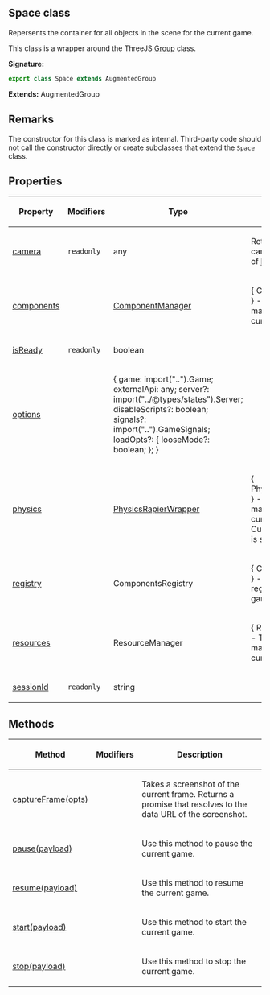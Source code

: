 
## Space class

Repersents the container for all objects in the scene for the current game.

This class is a wrapper around the ThreeJS [Group](https://threejs.org/docs/index.html?q=Group#api/en/objects/Group) class.

**Signature:**

```typescript
export class Space extends AugmentedGroup 
```
**Extends:** AugmentedGroup

## Remarks

The constructor for this class is marked as internal. Third-party code should not call the constructor directly or create subclasses that extend the `Space` class.

## Properties

<table><thead><tr><th>

Property


</th><th>

Modifiers


</th><th>

Type


</th><th>

Description


</th></tr></thead>
<tbody><tr><td>

[camera](/reference/space/camera.md)


</td><td>

`readonly`


</td><td>

any


</td><td>

Returns the current camera in the scene. cf [MainCamera](/reference/maincamera.md)


</td></tr>
<tr><td>

[components](/reference/space/components.md)


</td><td>


</td><td>

[ComponentManager](/reference/componentmanager.md)


</td><td>

 { ComponentManager } - The component manager for the current game.


</td></tr>
<tr><td>

[isReady](/reference/space/isready.md)


</td><td>

`readonly`


</td><td>

boolean


</td><td>


</td></tr>
<tr><td>

[options](/reference/space/options.md)


</td><td>


</td><td>

{ game: import("..").Game; externalApi: any; server?: import("../@types/states").Server; disableScripts?: boolean; signals?: import("..").GameSignals; loadOpts?: { looseMode?: boolean; }; }


</td><td>


</td></tr>
<tr><td>

[physics](/reference/space/physics.md)


</td><td>


</td><td>

[PhysicsRapierWrapper](/reference/physicsrapierwrapper.md)


</td><td>

 { PhysicsRapierWrapper } - The physics manager for the current game. Currently only Rapier is supported.


</td></tr>
<tr><td>

[registry](/reference/space/registry.md)


</td><td>


</td><td>

ComponentsRegistry


</td><td>

 { ComponentsRegistry } - The components registry for the current game.


</td></tr>
<tr><td>

[resources](/reference/space/resources.md)


</td><td>


</td><td>

ResourceManager


</td><td>

 { ResourceManager } - The resources manager for the current game.


</td></tr>
<tr><td>

[sessionId](/reference/space/sessionid.md)


</td><td>

`readonly`


</td><td>

string


</td><td>


</td></tr>
</tbody></table>

## Methods

<table><thead><tr><th>

Method


</th><th>

Modifiers


</th><th>

Description


</th></tr></thead>
<tbody><tr><td>

[captureFrame(opts)](/reference/space/captureframe.md)


</td><td>


</td><td>

Takes a screenshot of the current frame. Returns a promise that resolves to the data URL of the screenshot.


</td></tr>
<tr><td>

[pause(payload)](/reference/space/pause.md)


</td><td>


</td><td>

Use this method to pause the current game.


</td></tr>
<tr><td>

[resume(payload)](/reference/space/resume.md)


</td><td>


</td><td>

Use this method to resume the current game.


</td></tr>
<tr><td>

[start(payload)](/reference/space/start.md)


</td><td>


</td><td>

Use this method to start the current game.


</td></tr>
<tr><td>

[stop(payload)](/reference/space/stop.md)


</td><td>


</td><td>

Use this method to stop the current game.


</td></tr>
</tbody></table>
